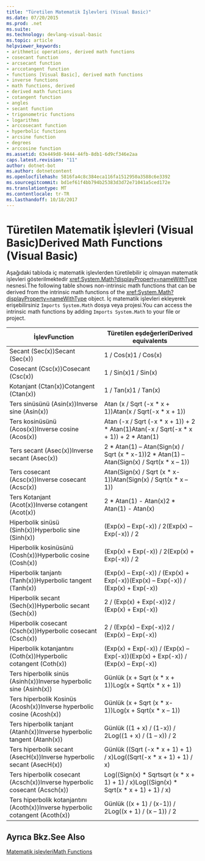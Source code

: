 ```yaml
---
title: "Türetilen Matematik İşlevleri (Visual Basic)"
ms.date: 07/20/2015
ms.prod: .net
ms.suite: 
ms.technology: devlang-visual-basic
ms.topic: article
helpviewer_keywords:
- arithmetic operations, derived math functions
- cosecant function
- arcsecant function
- arccotangent function
- functions [Visual Basic], derived math functions
- inverse functions
- math functions, derived
- derived math functions
- cotangent function
- angles
- secant function
- trigonometric functions
- logarithms
- arccosecant function
- hyperbolic functions
- arcsine function
- degrees
- arccosine function
ms.assetid: 63e449d8-9444-44fb-8db1-6d9cf346e2aa
caps.latest.revision: "11"
author: dotnet-bot
ms.author: dotnetcontent
ms.openlocfilehash: 5816fa4c8c384eca116fa1512950a3588c6e3392
ms.sourcegitcommit: bd1ef61f4bb794b25383d3d72e71041a5ced172e
ms.translationtype: MT
ms.contentlocale: tr-TR
ms.lasthandoff: 10/18/2017
---
```

# <a name="derived-math-functions-visual-basic"></a><span data-ttu-id="a2ba7-102">Türetilen Matematik İşlevleri (Visual Basic)</span><span class="sxs-lookup"><span data-stu-id="a2ba7-102">Derived Math Functions (Visual Basic)</span></span>
<span data-ttu-id="a2ba7-103">Aşağıdaki tabloda iç matematik işlevlerden türetilebilir iç olmayan matematik işlevleri gösterilmektedir <xref:System.Math?displayProperty=nameWithType> nesnesi.</span><span class="sxs-lookup"><span data-stu-id="a2ba7-103">The following table shows non-intrinsic math functions that can be derived from the intrinsic math functions of the <xref:System.Math?displayProperty=nameWithType> object.</span></span> <span data-ttu-id="a2ba7-104">İç matematik işlevleri ekleyerek erişebilirsiniz `Imports System.Math` dosya veya projesi.</span><span class="sxs-lookup"><span data-stu-id="a2ba7-104">You can access the intrinsic math functions by adding `Imports System.Math` to your file or project.</span></span>  
  
|<span data-ttu-id="a2ba7-105">İşlev</span><span class="sxs-lookup"><span data-stu-id="a2ba7-105">Function</span></span>|<span data-ttu-id="a2ba7-106">Türetilen eşdeğerleri</span><span class="sxs-lookup"><span data-stu-id="a2ba7-106">Derived equivalents</span></span>|  
|--------------|-------------------------|  
|<span data-ttu-id="a2ba7-107">Secant (Sec(x))</span><span class="sxs-lookup"><span data-stu-id="a2ba7-107">Secant (Sec(x))</span></span>|<span data-ttu-id="a2ba7-108">1 / Cos(x)</span><span class="sxs-lookup"><span data-stu-id="a2ba7-108">1 / Cos(x)</span></span>|  
|<span data-ttu-id="a2ba7-109">Cosecant (Csc(x))</span><span class="sxs-lookup"><span data-stu-id="a2ba7-109">Cosecant (Csc(x))</span></span>|<span data-ttu-id="a2ba7-110">1 / Sin(x)</span><span class="sxs-lookup"><span data-stu-id="a2ba7-110">1 / Sin(x)</span></span>|  
|<span data-ttu-id="a2ba7-111">Kotanjant (Ctan(x))</span><span class="sxs-lookup"><span data-stu-id="a2ba7-111">Cotangent (Ctan(x))</span></span>|<span data-ttu-id="a2ba7-112">1 / Tan(x)</span><span class="sxs-lookup"><span data-stu-id="a2ba7-112">1 / Tan(x)</span></span>|  
|<span data-ttu-id="a2ba7-113">Ters sinüsünü (Asin(x))</span><span class="sxs-lookup"><span data-stu-id="a2ba7-113">Inverse sine (Asin(x))</span></span>|<span data-ttu-id="a2ba7-114">Atan (x / Sqrt (-x * x + 1))</span><span class="sxs-lookup"><span data-stu-id="a2ba7-114">Atan(x / Sqrt(-x * x + 1))</span></span>|  
|<span data-ttu-id="a2ba7-115">Ters kosinüsünü (Acos(x))</span><span class="sxs-lookup"><span data-stu-id="a2ba7-115">Inverse cosine (Acos(x))</span></span>|<span data-ttu-id="a2ba7-116">Atan (-x / Sqrt (-x * x + 1)) + 2 \* Atan(1)</span><span class="sxs-lookup"><span data-stu-id="a2ba7-116">Atan(-x / Sqrt(-x * x + 1)) + 2 \* Atan(1)</span></span>|  
|<span data-ttu-id="a2ba7-117">Ters secant (Asec(x))</span><span class="sxs-lookup"><span data-stu-id="a2ba7-117">Inverse secant (Asec(x))</span></span>|<span data-ttu-id="a2ba7-118">2 * Atan(1) – Atan(Sign(x) / Sqrt (x \* x-1))</span><span class="sxs-lookup"><span data-stu-id="a2ba7-118">2 * Atan(1) – Atan(Sign(x) / Sqrt(x \* x – 1))</span></span>|  
|<span data-ttu-id="a2ba7-119">Ters cosecant (Acsc(x))</span><span class="sxs-lookup"><span data-stu-id="a2ba7-119">Inverse cosecant (Acsc(x))</span></span>|<span data-ttu-id="a2ba7-120">Atan(Sign(x) / Sqrt (x * x-1))</span><span class="sxs-lookup"><span data-stu-id="a2ba7-120">Atan(Sign(x) / Sqrt(x * x – 1))</span></span>|  
|<span data-ttu-id="a2ba7-121">Ters Kotanjant (Acot(x))</span><span class="sxs-lookup"><span data-stu-id="a2ba7-121">Inverse cotangent (Acot(x))</span></span>|<span data-ttu-id="a2ba7-122">2 * Atan(1) - Atan(x)</span><span class="sxs-lookup"><span data-stu-id="a2ba7-122">2 * Atan(1) - Atan(x)</span></span>|  
|<span data-ttu-id="a2ba7-123">Hiperbolik sinüsü (Sinh(x))</span><span class="sxs-lookup"><span data-stu-id="a2ba7-123">Hyperbolic sine (Sinh(x))</span></span>|<span data-ttu-id="a2ba7-124">(Exp(x) – Exp(-x)) / 2</span><span class="sxs-lookup"><span data-stu-id="a2ba7-124">(Exp(x) – Exp(-x)) / 2</span></span>|  
|<span data-ttu-id="a2ba7-125">Hiperbolik kosinüsünü (Cosh(x))</span><span class="sxs-lookup"><span data-stu-id="a2ba7-125">Hyperbolic cosine (Cosh(x))</span></span>|<span data-ttu-id="a2ba7-126">(Exp(x) + Exp(-x)) / 2</span><span class="sxs-lookup"><span data-stu-id="a2ba7-126">(Exp(x) + Exp(-x)) / 2</span></span>|  
|<span data-ttu-id="a2ba7-127">Hiperbolik tanjantı (Tanh(x))</span><span class="sxs-lookup"><span data-stu-id="a2ba7-127">Hyperbolic tangent (Tanh(x))</span></span>|<span data-ttu-id="a2ba7-128">(Exp(x) – Exp(-x)) / (Exp(x) + Exp(-x))</span><span class="sxs-lookup"><span data-stu-id="a2ba7-128">(Exp(x) – Exp(-x)) / (Exp(x) + Exp(-x))</span></span>|  
|<span data-ttu-id="a2ba7-129">Hiperbolik secant (Sech(x))</span><span class="sxs-lookup"><span data-stu-id="a2ba7-129">Hyperbolic secant (Sech(x))</span></span>|<span data-ttu-id="a2ba7-130">2 / (Exp(x) + Exp(-x))</span><span class="sxs-lookup"><span data-stu-id="a2ba7-130">2 / (Exp(x) + Exp(-x))</span></span>|  
|<span data-ttu-id="a2ba7-131">Hiperbolik cosecant (Csch(x))</span><span class="sxs-lookup"><span data-stu-id="a2ba7-131">Hyperbolic cosecant (Csch(x))</span></span>|<span data-ttu-id="a2ba7-132">2 / (Exp(x) – Exp(-x))</span><span class="sxs-lookup"><span data-stu-id="a2ba7-132">2 / (Exp(x) – Exp(-x))</span></span>|  
|<span data-ttu-id="a2ba7-133">Hiperbolik kotanjantını (Coth(x))</span><span class="sxs-lookup"><span data-stu-id="a2ba7-133">Hyperbolic cotangent (Coth(x))</span></span>|<span data-ttu-id="a2ba7-134">(Exp(x) + Exp(-x)) / (Exp(x) – Exp(-x))</span><span class="sxs-lookup"><span data-stu-id="a2ba7-134">(Exp(x) + Exp(-x)) / (Exp(x) – Exp(-x))</span></span>|  
|<span data-ttu-id="a2ba7-135">Ters hiperbolik sinüs (Asinh(x))</span><span class="sxs-lookup"><span data-stu-id="a2ba7-135">Inverse hyperbolic sine (Asinh(x))</span></span>|<span data-ttu-id="a2ba7-136">Günlük (x + Sqrt (x * x + 1))</span><span class="sxs-lookup"><span data-stu-id="a2ba7-136">Log(x + Sqrt(x * x + 1))</span></span>|  
|<span data-ttu-id="a2ba7-137">Ters hiperbolik Kosinüs (Acosh(x))</span><span class="sxs-lookup"><span data-stu-id="a2ba7-137">Inverse hyperbolic cosine (Acosh(x))</span></span>|<span data-ttu-id="a2ba7-138">Günlük (x + Sqrt (x * x-1))</span><span class="sxs-lookup"><span data-stu-id="a2ba7-138">Log(x + Sqrt(x * x – 1))</span></span>|  
|<span data-ttu-id="a2ba7-139">Ters hiperbolik tanjant (Atanh(x))</span><span class="sxs-lookup"><span data-stu-id="a2ba7-139">Inverse hyperbolic tangent (Atanh(x))</span></span>|<span data-ttu-id="a2ba7-140">Günlük ((1 + x) / (1-x)) / 2</span><span class="sxs-lookup"><span data-stu-id="a2ba7-140">Log((1 + x) / (1 – x)) / 2</span></span>|  
|<span data-ttu-id="a2ba7-141">Ters hiperbolik secant (AsecH(x))</span><span class="sxs-lookup"><span data-stu-id="a2ba7-141">Inverse hyperbolic secant (AsecH(x))</span></span>|<span data-ttu-id="a2ba7-142">Günlük ((Sqrt (-x * x + 1) + 1) / x)</span><span class="sxs-lookup"><span data-stu-id="a2ba7-142">Log((Sqrt(-x * x + 1) + 1) / x)</span></span>|  
|<span data-ttu-id="a2ba7-143">Ters hiperbolik cosecant (Acsch(x))</span><span class="sxs-lookup"><span data-stu-id="a2ba7-143">Inverse hyperbolic cosecant (Acsch(x))</span></span>|<span data-ttu-id="a2ba7-144">Log((Sign(x) * Sqrtsqrt (x \* x + 1) + 1) / x)</span><span class="sxs-lookup"><span data-stu-id="a2ba7-144">Log((Sign(x) * Sqrt(x \* x + 1) + 1) / x)</span></span>|  
|<span data-ttu-id="a2ba7-145">Ters hiperbolik kotanjantını (Acoth(x))</span><span class="sxs-lookup"><span data-stu-id="a2ba7-145">Inverse hyperbolic cotangent (Acoth(x))</span></span>|<span data-ttu-id="a2ba7-146">Günlük ((x + 1) / (x-1)) / 2</span><span class="sxs-lookup"><span data-stu-id="a2ba7-146">Log((x + 1) / (x – 1)) / 2</span></span>|  
  
## <a name="see-also"></a><span data-ttu-id="a2ba7-147">Ayrıca Bkz.</span><span class="sxs-lookup"><span data-stu-id="a2ba7-147">See Also</span></span>  
 [<span data-ttu-id="a2ba7-148">Matematik işlevleri</span><span class="sxs-lookup"><span data-stu-id="a2ba7-148">Math Functions</span></span>](../../../visual-basic/language-reference/functions/math-functions.md)
